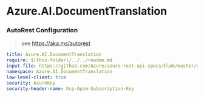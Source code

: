 # Azure.AI.DocumentTranslation

### AutoRest Configuration

> see https://aka.ms/autorest

```yaml
title: Azure.AI.DocumentTranslation
require: $(this-folder)/../../readme.md
input-file: https://github.com/Azure/azure-rest-api-specs/blob/master/specification/cognitiveservices/data-plane/TranslatorText/preview/v1.0-preview.1/TranslatorBatch.json
namespace: Azure.AI.DocumentTranslation
low-level-client: true
security: AzureKey
security-header-name: Ocp-Apim-Subscription-Key
```
